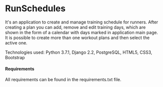 # RunSchedules

It's an application to create and manage training schedule for runners. After creating a plan you can add, remove and edit training days, which are shown in the form of a calendar with days marked in application main page. It is possible to create more than one workout plans and then select the active one.

Technologies used: Python 3.7.1, Django 2.2, PostgreSQL, HTML5, CSS3, Bootstrap


#### Requirements

All requirements can be found in the requirements.txt file.
